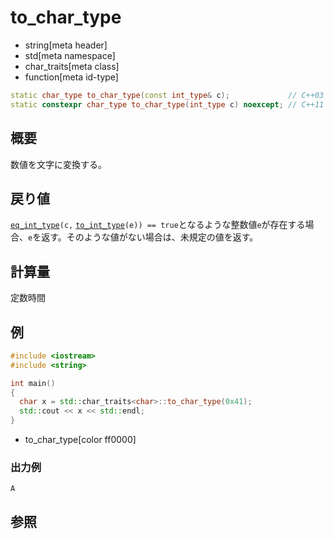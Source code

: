 # to_char_type
* string[meta header]
* std[meta namespace]
* char_traits[meta class]
* function[meta id-type]

```cpp
static char_type to_char_type(const int_type& c);             // C++03
static constexpr char_type to_char_type(int_type c) noexcept; // C++11
```

## 概要
数値を文字に変換する。


## 戻り値
[`eq_int_type`](eq_int_type.md)`(c,` [`to_int_type`](to_int_type.md)`(e)) == true`となるような整数値`e`が存在する場合、`e`を返す。そのような値がない場合は、未規定の値を返す。


## 計算量
定数時間


## 例
```cpp example
#include <iostream>
#include <string>

int main()
{
  char x = std::char_traits<char>::to_char_type(0x41);
  std::cout << x << std::endl;
}
```
* to_char_type[color ff0000]

### 出力例
```
A
```

## 参照


